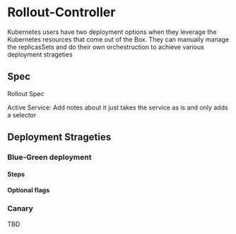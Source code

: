 # Rollout-Controller

Kubernetes users have two deployment options when they leverage the Kubernetes resources that come out of the Box.  They can manually manage the replicasSets and do their own orchestruction to achieve various deployment strageties 

## Spec

Rollout Spec


Active Service:
Add notes about it just takes the service as is and only adds a selector

## Deployment Strageties

### Blue-Green deployment

#### Steps

#### Optional flags

### Canary
TBD